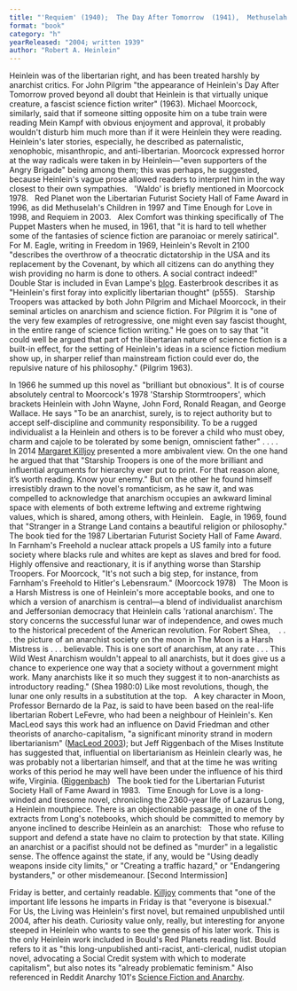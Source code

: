 ```yaml
---
title: "'Requiem' (1940);  The Day After Tomorrow  (1941),  Methuselah's Children   (1941/1958);   'Waldo' (1942); Red Planet   (1949); The Puppet  Masters   (1951); Revolt in 2100  (1953);  Double Star  (1956); Starship Troopers (1959); Stranger in a Strange Land   (1961); Farnham's Freehold (1964);  The Moon is a Harsh Mistress  (1966);  Time Enough for Love (1973); Friday (1982); For Us, the Living"
format: "book"
category: "h"
yearReleased: "2004; written 1939"
author: "Robert A. Heinlein"
---
```

Heinlein was of the libertarian right, and has been treated harshly by anarchist critics.  For John Pilgrim "the appearance of Heinlein's Day After Tomorrow  proved beyond all doubt that Heinlein is that virtually unique creature, a fascist science fiction writer" (1963). Michael Moorcock, similarly, said that if someone sitting opposite him on a tube train were reading Mein Kampf with obvious enjoyment and approval, it probably wouldn't disturb him much more than if it were Heinlein they were reading. Heinlein's later stories, especially, he described as paternalistic, xenophobic, misanthropic, and anti-libertarian. Moorcock  expressed horror at the way radicals were taken in by Heinlein—"even supporters  of the Angry Brigade" being among them; this was perhaps, he suggested, because  Heinlein's vague prose allowed readers to interpret him in the way closest to  their own sympathies.
 
'Waldo' is briefly mentioned in Moorcock  1978.
 
Red Planet won the Libertarian  Futurist Society Hall of Fame Award in 1996, as did Methuselah's Children  in 1997 and Time Enough for Love in 1998, and Requiem in 2003.
 
Alex Comfort was thinking specifically of  The Puppet Masters when he mused, in 1961, that "it is hard to tell whether  some of the fantasies of science fiction are paranoiac or merely satirical".
 
For M. Eagle, writing in Freedom in  1969, Heinlein's Revolt in 2100 "describes the overthrow of a  theocratic dictatorship in the USA and its replacement by the Covenant, by which  all citizens can do anything they wish providing no harm is done to others. A  social contract indeed!"
 
Double Star is included in Evan  Lampe's <a href="http://tashqueedagg.wordpress.com/2013/01/28/robert-a-heinlein-double-star-franchise-politics-and-the-virtues-of-empire/"> blog</a>. Easterbrook describes it as "Heinlein's first foray into explicitly  libertarian thought" (p555).
 
Starship Troopers was attacked by both  John Pilgrim and Michael Moorcock, in their seminal articles on anarchism and  science fiction. For Pilgrim it is "one of the very few examples of  retrogressive, one might even say fascist thought, in the entire range of  science fiction writing." He goes on to say that "it could well be argued that  part of the libertarian nature of science fiction is a built-in effect, for the  setting of Heinlein's ideas in a science fiction medium show up, in sharper  relief than mainstream fiction could ever do, the repulsive nature of his  philosophy." (Pilgrim 1963).

In 1966 he summed up this novel as "brilliant but  obnoxious". It is of course absolutely central to Moorcock's 1978 'Starship  Stormtroopers', which brackets Heinlein with John Wayne, John Ford, Ronald  Reagan, and George Wallace. He says "To be an anarchist, surely, is to reject  authority but to accept self-discipline and community responsibility. To be a  rugged individualist a la Heinlein and others is to be forever a child who must  obey, charm and cajole to be tolerated by some benign, omniscient father" . . .  .
 
In 2014 <a href="http://www.anarchogeekreview.com/books/starship-troopers-by-robert-heinlein"> Margaret Killjoy</a> presented a more ambivalent view. On the one hand he argued  that that "Starship Troopers is one of the more brilliant and  influential arguments for hierarchy ever put to print. For that reason alone,  it’s worth reading. Know your enemy." But on the other he found himself  irresistibly drawn to the novel's romanticism, as he saw it, and was compelled  to acknowledge that anarchism occupies an awkward liminal space with elements of  both extreme leftwing and extreme rightwing values, which is shared, among  others, with Heinlein.
 
Eagle, in 1969, found that "Stranger in a  Strange Land contains a beautiful religion or philosophy." The book tied  for the 1987 Libertarian Futurist Society Hall of Fame Award. In Farnham's Freehold a nuclear attack  propels a US family into a future society where blacks rule and whites are kept  as slaves and bred for food. Highly offensive and reactionary, it is if anything  worse than Starship Troopers. For Moorcock, "It's not such a big step, for  instance, from Farnham's Freehold to Hitler's Lebensraum." (Moorcock 1978)
 
The Moon is a Harsh Mistress is one of Heinlein's more acceptable books, and one to which a version of anarchism is central—a blend of individualist anarchism and Jeffersonian democracy that Heinlein calls 'rational anarchism'. The story concerns the successful lunar war of independence, and owes much to the historical precedent of the American revolution. For Robert Shea,
 
 . . . the picture of an anarchist society on the  moon in The Moon is a Harsh Mistress is . . . believable. This is one  sort of anarchism, at any rate . . . This Wild West Anarchism wouldn't  appeal to all anarchists, but it does give us a chance to experience one way  that a society without a government might work. Many anarchists like it so much  they suggest it to non-anarchists as introductory reading." (Shea 1980:0)
Like most revolutions, though, the lunar one only results in a substitution at the top.
 
A key character in Moon, Professor  Bernardo de la Paz, is said to have been based on the real-life libertarian  Robert LeFevre, who had been a neighbour of Heinlein's. Ken MacLeod says  this work had an influence on David Friedman and other theorists of  anarcho-capitalism, "a significant minority strand in modern libertarianism" (<a href="biblio.htm#Macleod 2003">MacLeod  2003</a>); but Jeff Riggenbach of the  Mises Institute has suggested that, influential on libertarianism as Heinlein  clearly was, he was probably not a libertarian himself, and that at the time he  was writing works of this period he may well have been under the influence of  his third wife, Virginia. (<a href="http://mises.org/daily/4428">Riggenbach</a>)
 
The book tied for the Libertarian Futurist Society Hall of Fame Award in 1983.
 
Time Enough for Love is a long-winded  and tiresome novel, chronicling the 2360-year life of Lazarus Long, a Heinlein  mouthpiece. There is an objectionable passage, in one of the extracts from  Long's notebooks, which should be committed to memory by anyone inclined to  describe Heinlein as an anarchist:
 
Those who refuse to support and defend a state have no  claim to protection by that state. Killing an anarchist or a pacifist should not  be defined as "murder" in a legalistic sense. The offence against the state, if  any, would be "Using deadly weapons inside city limits," or "Creating a traffic  hazard," or "Endangering bystanders," or other misdemeanour. [Second  Intermission]

Friday is better, and certainly  readable. <a href="http://www.anarchogeekreview.com/books/starship-troopers-by-robert-heinlein"> Killjoy</a> comments that "one of the important life lessons he imparts in Friday is that "everyone is bisexual."
 
For Us, the Living was Heinlein's first novel, but  remained unpublished until 2004, after his death. Curiosity value only, really,  but interesting for anyone steeped in Heinlein who wants to see the genesis of  his later work. This is the only Heinlein work included in Bould's  Red Planets reading list. Bould refers  to it as "this long-unpublished anti-racist, anti-clerical, nudist utopian  novel, advocating a Social Credit system with which to moderate capitalism", but  also notes its "already problematic feminism." Also referenced in Reddit Anarchy  101's <a href="https://www.reddit.com/r/Anarchy101/comments/1pte2t/science_fiction_and_anarchy/"> Science Fiction and Anarchy</a>.
